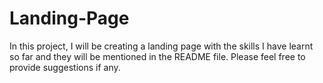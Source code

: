 # Landing-Page
In this project, I will be creating a landing page with the skills I have learnt so far and they will be mentioned in the README file. Please feel free to provide suggestions if any. 
